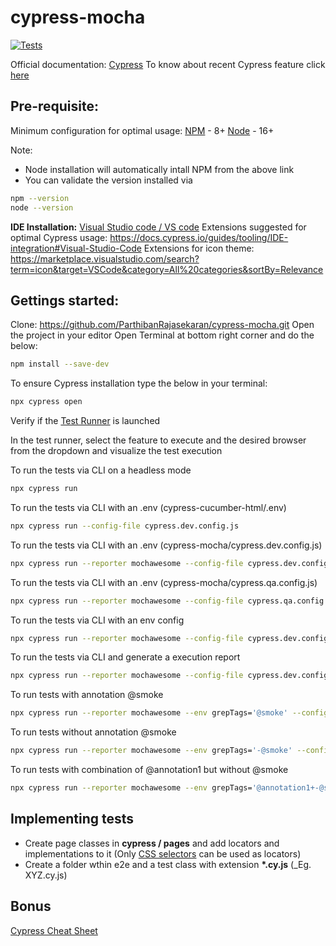 # cypress-mocha

  <p align="left">
    <a href="https://github.com/ParthibanRajasekaran/cypress-mocha/actions">
      <img alt="Tests" src="https://github.com/ParthibanRajasekaran/cypress-mocha/workflows/Cypress Tests/badge.svg" />
    </a>
    <br />
  </p>

Official documentation: [Cypress](https://docs.cypress.io)
To know about recent Cypress feature click [here](https://www.cypress.io/features/)

## Pre-requisite:

Minimum configuration for optimal usage:
[NPM](https://www.npmjs.com) - 8+
[Node](https://nodejs.org/en/download/) - 16+

Note:

- Node installation will automatically intall NPM from the above link
- You can validate the version installed via

```bash
npm --version
node --version
```

**IDE Installation:** [Visual Studio code / VS code](https://code.visualstudio.com)
Extensions suggested for optimal Cypress usage: https://docs.cypress.io/guides/tooling/IDE-integration#Visual-Studio-Code
Extensions for icon theme: https://marketplace.visualstudio.com/search?term=icon&target=VSCode&category=All%20categories&sortBy=Relevance

## Gettings started:

Clone: https://github.com/ParthibanRajasekaran/cypress-mocha.git
Open the project in your editor
Open Terminal at bottom right corner and do the below:

```bash
npm install --save-dev
```

To ensure Cypress installation type the below in your terminal:

```bash
npx cypress open
```

Verify if the [Test Runner](https://docs.cypress.io/guides/core-concepts/test-runner#Overview) is launched

In the test runner, select the feature to execute and the desired browser from the dropdown and visualize the test execution

To run the tests via CLI on a headless mode

```bash
npx cypress run
```

To run the tests via CLI with an .env (cypress-cucumber-html/.env)

```bash
npx cypress run --config-file cypress.dev.config.js
```

To run the tests via CLI with an .env (cypress-mocha/cypress.dev.config.js)

```bash
npx cypress run --reporter mochawesome --config-file cypress.dev.config.js
```

To run the tests via CLI with an .env (cypress-mocha/cypress.qa.config.js)

```bash
npx cypress run --reporter mochawesome --config-file cypress.qa.config.js
```

To run the tests via CLI with an env config

```bash
npx cypress run --reporter mochawesome --config-file cypress.dev.config.js --browser chrome
```

To run the tests via CLI and generate a execution report

```bash
npx cypress run --reporter mochawesome --config-file cypress.dev.config.js
```

To run tests with annotation @smoke
```bash
npx cypress run --reporter mochawesome --env grepTags='@smoke' --config-file cypress.dev.config.js
```

To run tests without annotation @smoke
```bash
npx cypress run --reporter mochawesome --env grepTags='-@smoke' --config-file cypress.dev.config.js
```

To run tests with combination of @annotation1 but without @smoke
```bash
npx cypress run --reporter mochawesome --env grepTags='@annotation1+-@smoke' --config-file cypress.dev.config.js
```


## Implementing tests

- Create page classes in **cypress / pages** and add locators and implementations to it (Only [CSS selectors](https://saucelabs.com/resources/articles/selenium-tips-css-selectors) can be used as locators)
- Create a folder wthin e2e and a test class with extension **\*.cy.js** (\_Eg. XYZ.cy.js)

## Bonus

[Cypress Cheat Sheet](https://chercher.tech/cypress-io/cheat-sheet-cypress-io)
